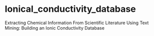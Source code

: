 # Ionical_conductivity_database
Extracting Chemical Information From Scientific Literature Using Text Mining: Building an Ionic Conductivity Database
